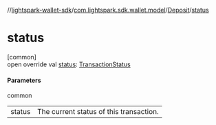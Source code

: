 //[lightspark-wallet-sdk](../../../index.md)/[com.lightspark.sdk.wallet.model](../index.md)/[Deposit](index.md)/[status](status.md)

# status

[common]\
open override val [status](status.md): [TransactionStatus](../-transaction-status/index.md)

#### Parameters

common

| | |
|---|---|
| status | The current status of this transaction. |
